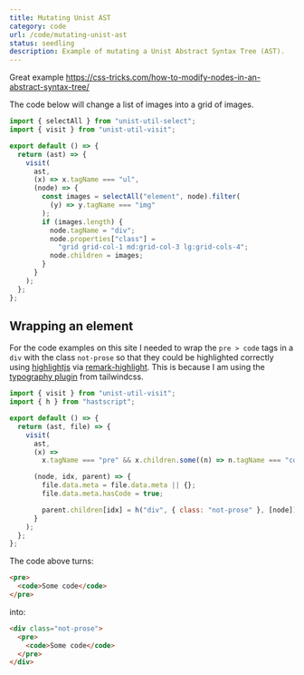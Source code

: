 ```yaml
---
title: Mutating Unist AST
category: code
url: /code/mutating-unist-ast
status: seedling
description: Example of mutating a Unist Abstract Syntax Tree (AST).
---
```


Great example https://css-tricks.com/how-to-modify-nodes-in-an-abstract-syntax-tree/

The code below will change a list of images into a grid of images.

```js
import { selectAll } from "unist-util-select";
import { visit } from "unist-util-visit";

export default () => {
  return (ast) => {
    visit(
      ast,
      (x) => x.tagName === "ul",
      (node) => {
        const images = selectAll("element", node).filter(
          (y) => y.tagName === "img"
        );
        if (images.length) {
          node.tagName = "div";
          node.properties["class"] =
            "grid grid-col-1 md:grid-col-3 lg:grid-cols-4";
          node.children = images;
        }
      }
    );
  };
};
```

## Wrapping an element

For the code examples on this site I needed to wrap the `pre > code` tags in a `div` with the class `not-prose` so that they could be highlighted correctly using [highlightjs](https://highlightjs.org/) via [remark-highlight](https://github.com/remarkjs/remark-highlight.js). This is because I am using the [typography plugin](https://tailwindcss.com/docs/typography-plugin#undoing-typography-styles) from tailwindcss.

```js
import { visit } from "unist-util-visit";
import { h } from "hastscript";

export default () => {
  return (ast, file) => {
    visit(
      ast,
      (x) =>
        x.tagName === "pre" && x.children.some((n) => n.tagName === "code"),

      (node, idx, parent) => {
        file.data.meta = file.data.meta || {};
        file.data.meta.hasCode = true;

        parent.children[idx] = h("div", { class: "not-prose" }, [node]);
      }
    );
  };
};
```

The code above turns:

```html
<pre>
  <code>Some code</code>
</pre>
```

into:

```html
<div class="not-prose">
  <pre>
    <code>Some code</code>
  </pre>
</div>
```
